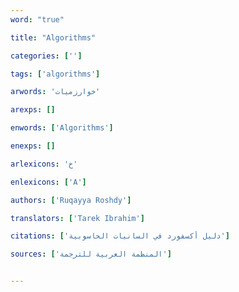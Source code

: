 ```yaml
---
word: "true"

title: "Algorithms"

categories: ['']

tags: ['algorithms']

arwords: 'خوارزميات'

arexps: []

enwords: ['Algorithms']

enexps: []

arlexicons: 'خ'

enlexicons: ['A']

authors: ['Ruqayya Roshdy']

translators: ['Tarek Ibrahim']

citations: ['دليل أكسفورد في السانيات الحاسوبية']

sources: ['المنظمة العربية للترجمة']


---
```

